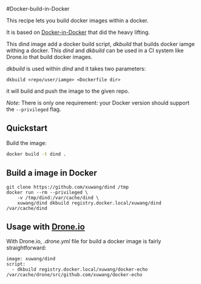 #Docker-build-in-Docker

This recipe lets you build docker images within a docker.

It is based on [Docker-in-Docker](https://github.com/jpetazzo/dind) that did the heavy lifting.

This dind image add a docker build script, _dkbuild_ that builds docker iamge withing a docker.
This _dind_ and _dkbuild_ can be used in a CI system like Drone.io that build docker images.

_dkbuild_ is used within _dind_ and it takes two parameters:

```
dkbuild <repo/user/iamge> <Dockerfile dir>
```
it will build and push the image to the given repo.

_Note:_ There is only one requirement: your Docker version should support the
`--privileged` flag.

## Quickstart

Build the image:
```bash
docker build -t dind .
```

## Build a image in Docker

```
git clone https://github.com/xuwang/dind /tmp
docker run --rm --privileged \
    -v /tmp/dind:/var/cache/dind \
    xuwang/dind dkbuild registry.docker.local/xuwang/dind /var/cache/dind
```
## Usage with [Drone.io](drone.io)

With Drone.io, 
_.drone.yml_ file for build a docker image is fairly straightforward:
```
image: xuwang/dind
script:
  - dkbuild registry.docker.local/xuwang/docker-echo  /var/cache/drone/src/github.com/xuwang/docker-echo
```


